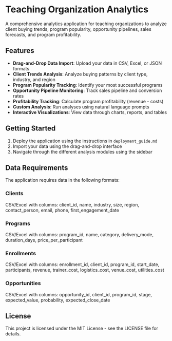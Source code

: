 # Teaching Organization Analytics

A comprehensive analytics application for teaching organizations to analyze client buying trends, program popularity, opportunity pipelines, sales forecasts, and program profitability.

## Features

- **Drag-and-Drop Data Import**: Upload your data in CSV, Excel, or JSON formats
- **Client Trends Analysis**: Analyze buying patterns by client type, industry, and region
- **Program Popularity Tracking**: Identify your most successful programs
- **Opportunity Pipeline Monitoring**: Track sales pipeline and conversion rates
- **Profitability Tracking**: Calculate program profitability (revenue - costs)
- **Custom Analysis**: Run analyses using natural language prompts
- **Interactive Visualizations**: View data through charts, reports, and tables

## Getting Started

1. Deploy the application using the instructions in `deployment_guide.md`
2. Import your data using the drag-and-drop interface
3. Navigate through the different analysis modules using the sidebar

## Data Requirements

The application requires data in the following formats:

### Clients
CSV/Excel with columns: client_id, name, industry, size, region, contact_person, email, phone, first_engagement_date

### Programs
CSV/Excel with columns: program_id, name, category, delivery_mode, duration_days, price_per_participant

### Enrollments
CSV/Excel with columns: enrollment_id, client_id, program_id, start_date, participants, revenue, trainer_cost, logistics_cost, venue_cost, utilities_cost

### Opportunities
CSV/Excel with columns: opportunity_id, client_id, program_id, stage, expected_value, probability, expected_close_date

## License

This project is licensed under the MIT License - see the LICENSE file for details.

